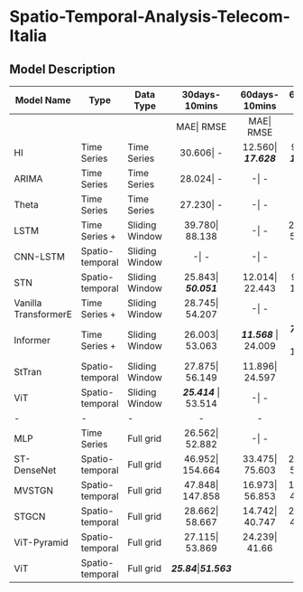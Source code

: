 # Spatio-Temporal-Analysis-Telecom-Italia

## Model Description

| Model Name           | Type            | Data Type      |                30days-10mins                |         60days-10mins         |           60days-1hour           |
| -------------------- | --------------- | -------------- | :-----------------------------------------: | :----------------------------:| :------------------------------: |
|                      |                 |                |                 MAE\|  RMSE                 |          MAE\|  RMSE          |           MAE\|  RMSE           |
| HI                   | Time Series     | Time Series    |                 30.606\| -                  |     12.560\| ***17.628***     |  90.631\| ***128.092***  |
| ARIMA                | Time Series     | Time Series    |                 28.024\| -                  |             -\| -             |              -\| -              |
| Theta                | Time Series     | Time Series    |                 27.230\| -                  |             -\| -             |              -\| -              |
| LSTM                 | Time Series +   | Sliding Window |               39.780\| 88.138               |             -\| -             |        227.606\| 526.731        |
| CNN-LSTM             | Spatio-temporal | Sliding Window |                    -\| -                    |             -\| -             |              -\| -              |
| STN                  | Spatio-temporal | Sliding Window |             25.843\| ***50.051***           |        12.014\| 22.443        |         96.799\| 173.383         |
| Vanilla TransformerE | Time Series +   | Sliding Window |               28.745\| 54.207               |             -\| -             |              -\| -              |
| Informer             | Time Series +   | Sliding Window |               26.003\| 53.063               | ***11.568*** \| 24.009 | ***74.6274*** \| 171.131 |
| StTran               | Spatio-temporal | Sliding Window |               27.875\| 56.149               |        11.896\| 24.597        |              -\| -              |
| ViT                  | Spatio-temporal | Sliding Window |            ***25.414*** \| 53.514           |             -\| -             |              -\| -              |
| -                    | -               | -              |                      -                      |               -               |                -                |
| MLP                  | Time Series     | Full grid      |              26.562\| 52.882                |             -\| -             |              -\| -              |
| ST-DenseNet          | Spatio-temporal | Full grid      |              46.952\| 154.664               |        33.475\| 75.603        |        203.403\| 517.890        |
| MVSTGN               | Spatio-temporal | Full grid      |              47.848\| 147.858               |        16.973\| 56.853        |        156.780\| 408.457        |
| STGCN                | Spatio-temporal | Full grid      |               28.662\| 58.667               |        14.742\| 40.747        |        255.056\| 480.541        |
| ViT-Pyramid          | Spatio-temporal | Full grid      |               27.115\| 53.869               |         24.239\| 41.66         |                                  |
| ViT                  | Spatio-temporal | Full grid      |           ***25.84***\|***51.563***          |                                |                                  |
